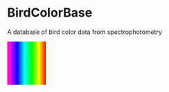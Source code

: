 # BirdColorBase
A database of bird color data from spectrophotometry

![example of spectrum](/spectrum.jpg)



